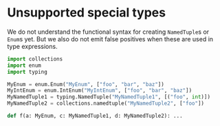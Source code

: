 # Unsupported special types

We do not understand the functional syntax for creating `NamedTuple`s or `Enum`s yet. But we also do
not emit false positives when these are used in type expressions.

```py
import collections
import enum
import typing

MyEnum = enum.Enum("MyEnum", ["foo", "bar", "baz"])
MyIntEnum = enum.IntEnum("MyIntEnum", ["foo", "bar", "baz"])
MyNamedTuple1 = typing.NamedTuple("MyNamedTuple1", [("foo", int)])
MyNamedTuple2 = collections.namedtuple("MyNamedTuple2", ["foo"])

def f(a: MyEnum, c: MyNamedTuple1, d: MyNamedTuple2): ...
```
